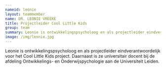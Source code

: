 ```yaml
---
nameid: leonie
layout: teammember
name: DR. LEONIE VREEKE
title: Projectleider Cool Little Kids
group: team
summary: Leonie is ontwikkelingspsycholoog en als projectleider eindverantwoordelijk voor het Cool Little Kids project. Daarnaast is ze universitair docent bij de afdeling Ontwikkelings- en Onderwijspychologie aan de Universiteit Leiden.
image: /img/leonie.jpg
---
```


Leonie is ontwikkelingspsycholoog en als projectleider eindverantwoordelijk voor het Cool Little Kids project. Daarnaast is ze universitair docent bij de afdeling Ontwikkelings- en Onderwijspychologie aan de Universiteit Leiden.
